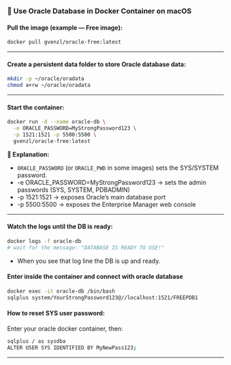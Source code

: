 ### 🧩 Use Oracle Database in Docker Container on macOS

#### Pull the image (example — Free image):

```bash
docker pull gvenzl/oracle-free:latest
```
----

#### Create a persistent data folder to store Oracle database data:

```bash
mkdir -p ~/oracle/oradata
chmod a+rw ~/oracle/oradata
```
---

#### Start the container:
```bash
docker run -d --name oracle-db \
  -e ORACLE_PASSWORD=MyStrongPassword123 \
  -p 1521:1521 -p 5500:5500 \
  gvenzl/oracle-free:latest

```
**🧠 Explanation:**
- `ORACLE_PASSWORD` (or `ORACLE_PWD` in some images) sets the SYS/SYSTEM password.
- -e ORACLE_PASSWORD=MyStrongPassword123 → sets the admin passwords (SYS, SYSTEM, PDBADMIN)
- -p 1521:1521 → exposes Oracle’s main database port
- -p 5500:5500 → exposes the Enterprise Manager web console
---

#### Watch the logs until the DB is ready:
```bash
docker logs -f oracle-db
# wait for the message: "DATABASE IS READY TO USE!"
```
- When you see that log line the DB is up and ready.

#### Enter inside the container and connect with oracle database

```bash
docker exec -it oracle-db /bin/bash
sqlplus system/YourStrongPassword123@//localhost:1521/FREEPDB1
```

#### How to reset SYS user password:
Enter your oracle docker container, then:
```bash
sqlplus / as sysdba
ALTER USER SYS IDENTIFIED BY MyNewPass123;
```
---
